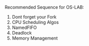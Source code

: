 Recommended Sequence for OS-LAB:                                        
1) Dont forget your Fork
2) CPU Scheduling Algos
3) NamedFIFO
4) Deadlock
5) Memory Management
